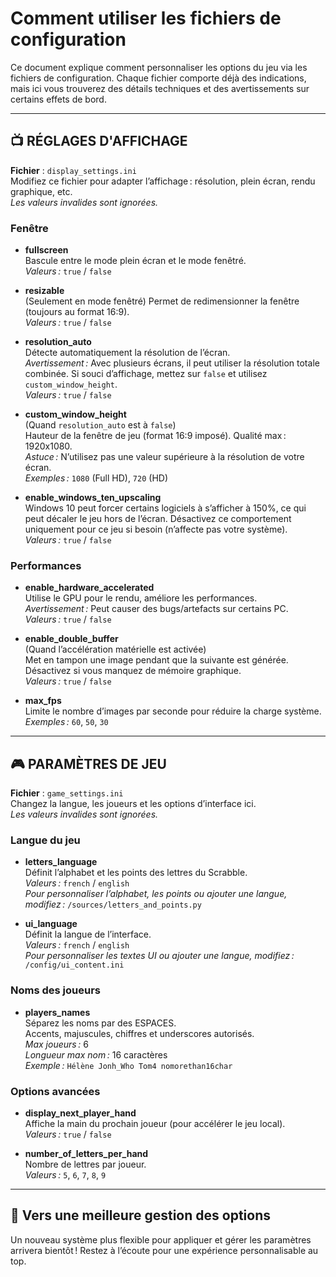 # Comment utiliser les fichiers de configuration

Ce document explique comment personnaliser les options du jeu via les fichiers de configuration. Chaque fichier comporte déjà des indications, mais ici vous trouverez des détails techniques et des avertissements sur certains effets de bord.

---

## 📺 RÉGLAGES D'AFFICHAGE

**Fichier** : `display_settings.ini`  
Modifiez ce fichier pour adapter l’affichage : résolution, plein écran, rendu graphique, etc.  
*Les valeurs invalides sont ignorées.*

### Fenêtre

- **fullscreen**  
  Bascule entre le mode plein écran et le mode fenêtré.  
  _Valeurs :_ `true` / `false`

- **resizable**  
  (Seulement en mode fenêtré) Permet de redimensionner la fenêtre (toujours au format 16:9).  
  _Valeurs :_ `true` / `false`

- **resolution_auto**  
  Détecte automatiquement la résolution de l’écran.  
  _Avertissement :_ Avec plusieurs écrans, il peut utiliser la résolution totale combinée. Si souci d’affichage, mettez sur `false` et utilisez `custom_window_height`.  
  _Valeurs :_ `true` / `false`

- **custom_window_height**  
  (Quand `resolution_auto` est à `false`)  
  Hauteur de la fenêtre de jeu (format 16:9 imposé). Qualité max : 1920x1080.  
  _Astuce :_ N’utilisez pas une valeur supérieure à la résolution de votre écran.  
  _Exemples :_ `1080` (Full HD), `720` (HD)

- **enable_windows_ten_upscaling**  
  Windows 10 peut forcer certains logiciels à s’afficher à 150%, ce qui peut décaler le jeu hors de l’écran. Désactivez ce comportement uniquement pour ce jeu si besoin (n’affecte pas votre système).  
  _Valeurs :_ `true` / `false`

### Performances

- **enable_hardware_accelerated**  
  Utilise le GPU pour le rendu, améliore les performances.  
  _Avertissement :_ Peut causer des bugs/artefacts sur certains PC.  
  _Valeurs :_ `true` / `false`

- **enable_double_buffer**  
  (Quand l’accélération matérielle est activée)  
  Met en tampon une image pendant que la suivante est générée. Désactivez si vous manquez de mémoire graphique.  
  _Valeurs :_ `true` / `false`

- **max_fps**  
  Limite le nombre d’images par seconde pour réduire la charge système.  
  _Exemples :_ `60`, `50`, `30`

---

## 🎮 PARAMÈTRES DE JEU

**Fichier** : `game_settings.ini`  
Changez la langue, les joueurs et les options d’interface ici.  
*Les valeurs invalides sont ignorées.*

### Langue du jeu

- **letters_language**  
  Définit l’alphabet et les points des lettres du Scrabble.  
  _Valeurs :_ `french` / `english`  
  _Pour personnaliser l’alphabet, les points ou ajouter une langue, modifiez :_ `/sources/letters_and_points.py`

- **ui_language**  
  Définit la langue de l’interface.  
  _Valeurs :_ `french` / `english`  
  _Pour personnaliser les textes UI ou ajouter une langue, modifiez :_ `/config/ui_content.ini`

### Noms des joueurs

- **players_names**  
  Séparez les noms par des ESPACES.  
  Accents, majuscules, chiffres et underscores autorisés.  
  _Max joueurs :_ 6  
  _Longueur max nom :_ 16 caractères  
  _Exemple :_ `Hélène Jonh_Who Tom4 nomorethan16char`

### Options avancées

- **display_next_player_hand**  
  Affiche la main du prochain joueur (pour accélérer le jeu local).  
  _Valeurs :_ `true` / `false`

- **number_of_letters_per_hand**  
  Nombre de lettres par joueur.  
  _Valeurs :_ `5`, `6`, `7`, `8`, `9`

---

## 🚀 Vers une meilleure gestion des options

Un nouveau système plus flexible pour appliquer et gérer les paramètres arrivera bientôt ! Restez à l’écoute pour une expérience personnalisable au top.